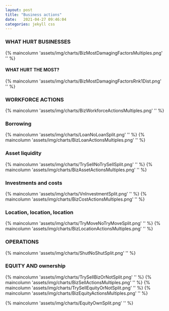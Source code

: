```yaml
---
layout: post
title: "Business actions"
date:   2021-04-27 09:46:04
categories: jekyll css
---
```


### WHAT HURT BUSINESSES
{% maincolumn 'assets/img/charts/BizMostDamagingFactorsMultiples.png' '' %}

#### WHAT HURT THE MOST?
{% maincolumn 'assets/img/charts/BizMostDamagingFactorsRnk1Dist.png' '' %}


### WORKFORCE ACTIONS
{% maincolumn 'assets/img/charts/BizWorkforceActionsMultiples.png' '' %}

### Borrowing

{% maincolumn 'assets/img/charts/LoanNoLoanSplit.png' '' %}
{% maincolumn 'assets/img/charts/BizLoanActionsMultiples.png' '' %}

### Asset liquidity
{% maincolumn 'assets/img/charts/TrySellNoTrySellSplit.png' '' %}
{% maincolumn 'assets/img/charts/BizAssetActionsMultiples.png' '' %}


### Investments and costs
{% maincolumn 'assets/img/charts/VnInvestmentSplit.png' '' %}
{% maincolumn 'assets/img/charts/BizCostActionsMultiples.png' '' %}

### Location, location, location
{% maincolumn 'assets/img/charts/TryMoveNoTryMoveSplit.png' '' %}
{% maincolumn 'assets/img/charts/BizLocationActionsMultiples.png' '' %}


### OPERATIONS
{% maincolumn 'assets/img/charts/ShutNoShutSplit.png' '' %}

### EQUITY AND ownership
{% maincolumn 'assets/img/charts/TrySellBizOrNotSplit.png' '' %}
{% maincolumn 'assets/img/charts/BizSellActionsMultiples.png' '' %}
{% maincolumn 'assets/img/charts/TrySellEquityOrNotSplit.png' '' %}
{% maincolumn 'assets/img/charts/BizEquityActionsMultiples.png' '' %}

{% maincolumn 'assets/img/charts/EquityOwnSplit.png' '' %}
